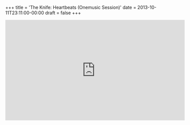 +++
title = 'The Knife: Heartbeats (Onemusic Session)'
date = 2013-10-11T23:11:00-00:00
draft = false
+++

<iframe width="560" height="315" src="https://www.youtube.com/embed/9Rdrlzayd6g?si=GLiKKcOeucMJz--a" title="YouTube video player" frameborder="0" allow="accelerometer; autoplay; clipboard-write; encrypted-media; gyroscope; picture-in-picture; web-share" referrerpolicy="strict-origin-when-cross-origin" allowfullscreen></iframe>
